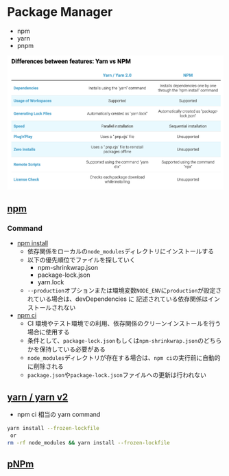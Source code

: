 # Package Manager

- npm
- yarn
- pnpm

![npm vs yarn](https://raw.githubusercontent.com/hiromaily/documents/main/images/yarn-npm.png "npm vs yarn")

## [npm](https://www.npmjs.com/)

### Command

- [npm install](https://docs.npmjs.com/cli/v8/commands/npm-install)
  - 依存関係をローカルの`node_modules`ディレクトリにインストールする
  - 以下の優先順位でファイルを探していく
    - npm-shrinkwrap.json
    - package-lock.json
    - yarn.lock
  - `--production`オプションまたは環境変数`NODE_ENV`に`production`が設定されている場合は、devDependencies に
    記述されている依存関係はインストールされない
- [npm ci](https://docs.npmjs.com/cli/v8/commands/npm-ci)
  - CI 環境やテスト環境での利用、依存関係のクリーンインストールを行う場合に使用する
  - 条件として、`package-lock.json`もしくは`npm-shrinkwrap.json`のどちらかを保持している必要がある
  - `node_modules`ディレクトリが存在する場合は、`npm ci`の実行前に自動的に削除される
  - `package.json`や`package-lock.json`ファイルへの更新は行われない

## [yarn / yarn v2](https://yarnpkg.com/)

- npm ci 相当の yarn command

```sh
yarn install --frozen-lockfile
 or
rm -rf node_modules && yarn install --frozen-lockfile
```

## [pNPm](https://pnpm.io/)
